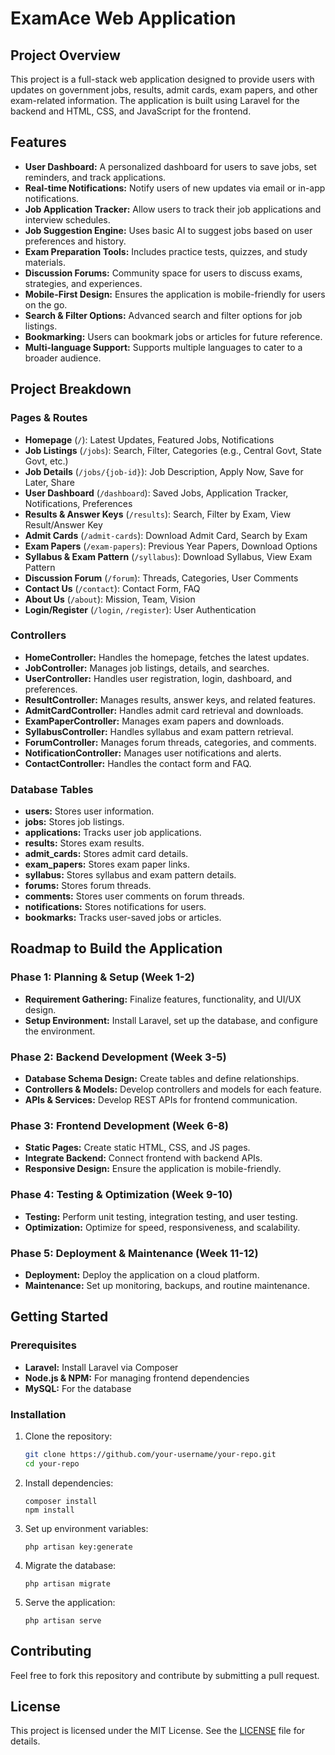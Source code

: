 # ExamAce Web Application

## Project Overview

This project is a full-stack web application designed to provide users with updates on government jobs, results, admit cards, exam papers, and other exam-related information. The application is built using Laravel for the backend and HTML, CSS, and JavaScript for the frontend.

## Features

- **User Dashboard:** A personalized dashboard for users to save jobs, set reminders, and track applications.
- **Real-time Notifications:** Notify users of new updates via email or in-app notifications.
- **Job Application Tracker:** Allow users to track their job applications and interview schedules.
- **Job Suggestion Engine:** Uses basic AI to suggest jobs based on user preferences and history.
- **Exam Preparation Tools:** Includes practice tests, quizzes, and study materials.
- **Discussion Forums:** Community space for users to discuss exams, strategies, and experiences.
- **Mobile-First Design:** Ensures the application is mobile-friendly for users on the go.
- **Search & Filter Options:** Advanced search and filter options for job listings.
- **Bookmarking:** Users can bookmark jobs or articles for future reference.
- **Multi-language Support:** Supports multiple languages to cater to a broader audience.

## Project Breakdown

### Pages & Routes

- **Homepage** (`/`): Latest Updates, Featured Jobs, Notifications
- **Job Listings** (`/jobs`): Search, Filter, Categories (e.g., Central Govt, State Govt, etc.)
- **Job Details** (`/jobs/{job-id}`): Job Description, Apply Now, Save for Later, Share
- **User Dashboard** (`/dashboard`): Saved Jobs, Application Tracker, Notifications, Preferences
- **Results & Answer Keys** (`/results`): Search, Filter by Exam, View Result/Answer Key
- **Admit Cards** (`/admit-cards`): Download Admit Card, Search by Exam
- **Exam Papers** (`/exam-papers`): Previous Year Papers, Download Options
- **Syllabus & Exam Pattern** (`/syllabus`): Download Syllabus, View Exam Pattern
- **Discussion Forum** (`/forum`): Threads, Categories, User Comments
- **Contact Us** (`/contact`): Contact Form, FAQ
- **About Us** (`/about`): Mission, Team, Vision
- **Login/Register** (`/login`, `/register`): User Authentication

### Controllers

- **HomeController:** Handles the homepage, fetches the latest updates.
- **JobController:** Manages job listings, details, and searches.
- **UserController:** Handles user registration, login, dashboard, and preferences.
- **ResultController:** Manages results, answer keys, and related features.
- **AdmitCardController:** Handles admit card retrieval and downloads.
- **ExamPaperController:** Manages exam papers and downloads.
- **SyllabusController:** Handles syllabus and exam pattern retrieval.
- **ForumController:** Manages forum threads, categories, and comments.
- **NotificationController:** Manages user notifications and alerts.
- **ContactController:** Handles the contact form and FAQ.

### Database Tables

- **users:** Stores user information.
- **jobs:** Stores job listings.
- **applications:** Tracks user job applications.
- **results:** Stores exam results.
- **admit_cards:** Stores admit card details.
- **exam_papers:** Stores exam paper links.
- **syllabus:** Stores syllabus and exam pattern details.
- **forums:** Stores forum threads.
- **comments:** Stores user comments on forum threads.
- **notifications:** Stores notifications for users.
- **bookmarks:** Tracks user-saved jobs or articles.

## Roadmap to Build the Application

### Phase 1: Planning & Setup (Week 1-2)
- **Requirement Gathering:** Finalize features, functionality, and UI/UX design.
- **Setup Environment:** Install Laravel, set up the database, and configure the environment.

### Phase 2: Backend Development (Week 3-5)
- **Database Schema Design:** Create tables and define relationships.
- **Controllers & Models:** Develop controllers and models for each feature.
- **APIs & Services:** Develop REST APIs for frontend communication.

### Phase 3: Frontend Development (Week 6-8)
- **Static Pages:** Create static HTML, CSS, and JS pages.
- **Integrate Backend:** Connect frontend with backend APIs.
- **Responsive Design:** Ensure the application is mobile-friendly.

### Phase 4: Testing & Optimization (Week 9-10)
- **Testing:** Perform unit testing, integration testing, and user testing.
- **Optimization:** Optimize for speed, responsiveness, and scalability.

### Phase 5: Deployment & Maintenance (Week 11-12)
- **Deployment:** Deploy the application on a cloud platform.
- **Maintenance:** Set up monitoring, backups, and routine maintenance.

## Getting Started

### Prerequisites
- **Laravel:** Install Laravel via Composer
- **Node.js & NPM:** For managing frontend dependencies
- **MySQL:** For the database

### Installation

1. Clone the repository:
   ```bash
   git clone https://github.com/your-username/your-repo.git
   cd your-repo
   ```
2. Install dependencies:

    ```
    composer install
    npm install
    ```

3. Set up environment variables:

    ```cp .env.example .env
    php artisan key:generate
    ```
4. Migrate the database:

    ```
    php artisan migrate
    ```

5. Serve the application:

    ```
    php artisan serve
    ```

## Contributing
Feel free to fork this repository and contribute by submitting a pull request.

## License
This project is licensed under the MIT License. See the [LICENSE](./google.com) file for details.








